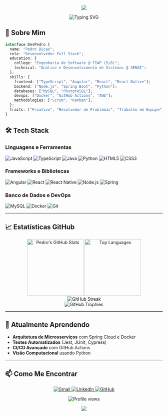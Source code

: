 <p align="center">
  <img src="https://capsule-render.vercel.app/api?type=waving&color=gradient&height=100&section=header&animation=twinkling" />
</p>
<div align="center">
  <img src="https://readme-typing-svg.herokuapp.com?font=Fira+Code&duration=4000&color=22D3EE&size=30&center=true&vCenter=true&width=435&lines=Pedro+Bicas;Desenvolvedor+Full-Stack;Engenheiro+de+Software" alt="Typing SVG" />
</div>

## 🌟 Sobre Mim

```typescript 
interface DevPedro { 
  name: "Pedro Bicas";
  role: "Desenvolvedor Full Stack";
  education: {
    college: "Engenharia de Software @ FIAP (5/8)";
    technical: "Análise e Desenvolvimento de Sistemas @ SENAI";
  };
  skills: {
    frontend: ["TypeScript", "Angular", "React", "React Native"];
    backend: ["Node.js", "Spring Boot", "Python"];
    databases: ["MySQL", "PostgreSQL"];
    devops: ["Docker", "GitHub Actions", "AWS"];
    methodologies: ["Scrum", "Kanban"];
  };
  traits: ["Proativo", "Resolvedor de Problemas", "Trabalho em Equipe"];
} 
```

## 🛠️ Tech Stack

### Linguagens e Ferramentas
<div>
  <img src="https://img.shields.io/badge/JavaScript-F7DF1E?style=for-the-badge&logo=javascript&logoColor=black" alt="JavaScript">
  <img src="https://img.shields.io/badge/TypeScript-3178C6?style=for-the-badge&logo=typescript&logoColor=white" alt="TypeScript">
  <img src="https://img.shields.io/badge/Java-ED8B00?style=for-the-badge&logo=openjdk&logoColor=white" alt="Java">
  <img src="https://img.shields.io/badge/Python-3776AB?style=for-the-badge&logo=python&logoColor=white" alt="Python">
  <img src="https://img.shields.io/badge/HTML5-E34F26?style=for-the-badge&logo=html5&logoColor=white" alt="HTML5">
  <img src="https://img.shields.io/badge/CSS3-1572B6?style=for-the-badge&logo=css3&logoColor=white" alt="CSS3">
</div>

### Frameworks e Bibliotecas
<div>
  <img src="https://img.shields.io/badge/Angular-DD0031?style=for-the-badge&logo=angular&logoColor=white" alt="Angular">
  <img src="https://img.shields.io/badge/React-61DAFB?style=for-the-badge&logo=react&logoColor=black" alt="React">
  <img src="https://img.shields.io/badge/React_Native-61DAFB?style=for-the-badge&logo=react&logoColor=black" alt="React Native">
  <img src="https://img.shields.io/badge/Node.js-339933?style=for-the-badge&logo=nodedotjs&logoColor=white" alt="Node.js">
  <img src="https://img.shields.io/badge/Spring-6DB33F?style=for-the-badge&logo=spring&logoColor=white" alt="Spring">
</div>

### Banco de Dados e DevOps
<div>
  <img src="https://img.shields.io/badge/MySQL-4479A1?style=for-the-badge&logo=mysql&logoColor=white" alt="MySQL">
  <img src="https://img.shields.io/badge/Docker-2496ED?style=for-the-badge&logo=docker&logoColor=white" alt="Docker">
  <img src="https://img.shields.io/badge/Git-F05032?style=for-the-badge&logo=git&logoColor=white" alt="Git">
</div>

---

## 📈 Estatísticas GitHub
<div align="center">
  <a href="https://github.com/PedroBicas">
    <img height="180em" src="https://github-readme-stats.vercel.app/api?username=pedrobicas&show_icons=true&theme=dark&hide_border=true&include_all_commits=true&count_private=true&hide=issues" alt="Pedro's GitHub Stats" />
    <img height="180em" src="https://github-readme-stats.vercel.app/api/top-langs/?username=pedrobicas&layout=compact&theme=dark&hide_border=true&langs_count=6" alt="Top Languages" />
  </a>
</div>
<div align="center">
  <img src="https://github-readme-streak-stats.herokuapp.com/?user=pedrobicas&theme=dark&hide_border=true" alt="GitHub Streak" />
</div>
<div align="center">
  <img src="https://github-profile-trophy.vercel.app/?username=pedrobicas&theme=dark&no-frame=true&no-bg=true&margin-w=15&column=7" alt="GitHub Trophies" />
</div>

---

## 🌱 Atualmente Aprendendo

* **Arquitetura de Microsserviços** com Spring Cloud e Docker
* **Testes Automatizados** (Jest, JUnit, Cypress)
* **CI/CD Avançado** com GitHub Actions
* **Visão Computacional** usando Python

---

## 📫 Como Me Encontrar
<div align="center" style="margin-top: 20px;">
  <a href="mailto:pedro.bicas14@gmail.com">
    <img src="https://img.shields.io/badge/Gmail-D14836?style=for-the-badge&logo=gmail&logoColor=white" alt="Gmail" />
  </a>
  <a href="https://www.linkedin.com/in/pedro-bicas/">
    <img src="https://img.shields.io/badge/LinkedIn-0077B5?style=for-the-badge&logo=linkedin&logoColor=white" alt="LinkedIn" />
  </a>
  <a href="https://github.com/PedroBicas">
    <img src="https://img.shields.io/badge/GitHub-100000?style=for-the-badge&logo=github&logoColor=white" alt="GitHub" />
  </a>
</div>

<p align="center">
  <img src="https://komarev.com/ghpvc/?username=pedrobicas&label=Profile%20views&color=0e75b6&style=flat" alt="Profile views" />
</p>

<p align="center">
  <img src="https://capsule-render.vercel.app/api?type=waving&color=gradient&height=100&section=footer&animation=twinkling" />
</p>
